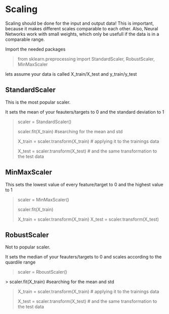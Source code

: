 # Scaling

Scaling should be done for the input and output data! This is important, because it makes different scales comparable to each other.
Also, Neural Networks work with small weights, which only be usefull if the data is in a comparable range.


Import the needed packages

> from sklearn.preprocessing import StandardScaler, RobustScaler, MinMaxScaler

lets assume your data is called X_train/X_test and y_train/y_test


## StandardScaler

This is the most popular scaler.

It sets the mean of your feauters/targets to 0 and the standard deviation to 1

> scaler = StandardScaler() 
>
> scaler.fit(X_train) #searching for the mean and std
>
> X_train = scaler.transform(X_train) # applying it to the trainings data
>
> X_test = scaler.transform(X_test) # and the same transformation to the test data 

## MinMaxScaler

This sets the lowest value of every feature/target to 0 and the highest value to 1

> scaler = MinMaxScaler()  
>
> scaler.fit(X_train)
>
> X_train = scaler.transform(X_train)
> X_test = scaler.transform(X_test)

## RobustScaler

Not to popular scaler.

It sets the median of your feauters/targets to 0 and scales according to the quardile range

>scaler = RboustScaler() 
>
​> scaler.fit(X_train) #searching for the mean and std
>
> X_train = scaler.transform(X_train) # applying it to the trainings data
>
> X_test = scaler.transform(X_test) # and the same transformation to the test data 


